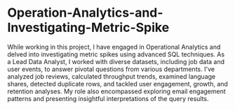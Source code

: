 # Operation-Analytics-and-Investigating-Metric-Spike
While working in this project, I have engaged in Operational Analytics and delved into investigating metric spikes using advanced SQL techniques. As a Lead Data Analyst, I worked with diverse datasets, including job data and user events, to answer pivotal questions from various departments. I've analyzed job reviews, calculated throughput trends, examined language shares, detected duplicate rows, and tackled user engagement, growth, and retention analyses. My role also encompassed exploring email engagement patterns and presenting insightful interpretations of the query results.
